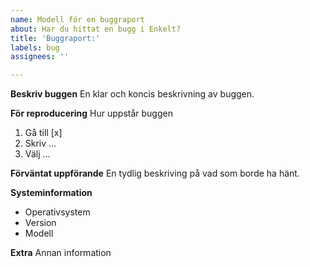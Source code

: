 ```yaml
---
name: Modell för en buggraport
about: Har du hittat en bugg i Enkelt?
title: 'Buggraport:'
labels: bug
assignees: ''

---
```


**Beskriv buggen**
En klar och koncis beskrivning av buggen.

**För reproducering**
Hur uppstår buggen
1.  Gå till [x]
2.  Skriv ...
3.  Välj ...

**Förväntat uppförande**
En tydlig beskriving på vad som borde ha hänt.

**Systeminformation**
-   Operativsystem
-   Version
-   Modell

**Extra**
Annan information
